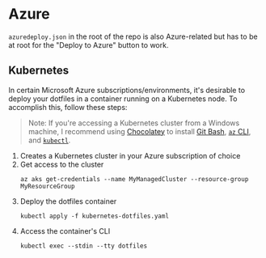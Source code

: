 # Azure

`azuredeploy.json` in the root of the repo is also Azure-related but has to be at root for the "Deploy to Azure" button to work.

## Kubernetes

In certain Microsoft Azure subscriptions/environments, it's desirable to deploy your dotfiles in a container running on a Kubernetes node. To accomplish this, follow these steps:

> Note: If you're accessing a Kubernetes cluster from a Windows machine, I recommend using [Chocolatey](https://chocolatey.org/) to install [Git Bash](https://git-scm.com/), [`az` CLI](https://stackoverflow.com/a/47085659), and [`kubectl`](https://kubernetes.io/docs/tasks/tools/install-kubectl/#install-on-windows-using-chocolatey-or-scoop).

1. Creates a Kubernetes cluster in your Azure subscription of choice
1. Get access to the cluster
	```
	az aks get-credentials --name MyManagedCluster --resource-group MyResourceGroup
	```
1. Deploy the dotfiles container
	```
	kubectl apply -f kubernetes-dotfiles.yaml
	```
1. Access the container's CLI
	```
	kubectl exec --stdin --tty dotfiles
	```

